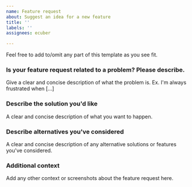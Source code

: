 ```yaml
---
name: Feature request
about: Suggest an idea for a new feature
title: ''
labels: ''
assignees: ecuber

---
```


Feel free to add to/omit any part of this template as you see fit.

### Is your feature request related to a problem? Please describe.
Give a clear and concise description of what the problem is. Ex. I'm always frustrated when [...]

### Describe the solution you'd like
A clear and concise description of what you want to happen.

### Describe alternatives you've considered
A clear and concise description of any alternative solutions or features you've considered.

### Additional context
Add any other context or screenshots about the feature request here.
